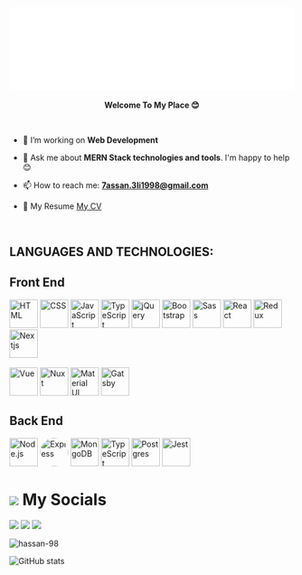 <img src="about-me.svg" alt="about me" />

<p align="center">
  <b>Welcome To My Place 😊</b>
</p>

<br/>

<p align="center">

<span align="left">
  
- 🔭 I’m working on **Web Development**
  
- 💬 Ask me about **MERN Stack technologies and tools**. I'm happy to help 😊
  
- 📫 How to reach me: **7assan.3li1998@gmail.com**
  
- 📄 My Resume <a href="https://drive.google.com/file/d/1eNtk141xqK7R7NwVYumnre8Jx1qvQObb/view?usp=sharing">My CV</a>
  
</span>
</p>

<br/>

## **LANGUAGES AND TECHNOLOGIES:**  

<h2>Front End</h2>
<p float="left">
  <img src="https://firebasestorage.googleapis.com/v0/b/portfolio-storage-63979.appspot.com/o/stack-logos%2Fhtml.svg?alt=media&token=41b6cb22-b0fc-4353-8cb0-9287feee5f49" width="50" height="50" title="HTML">
  <img src="https://firebasestorage.googleapis.com/v0/b/portfolio-storage-63979.appspot.com/o/stack-logos%2Fcss.svg?alt=media&token=db281305-5fa9-4e6a-a96b-83d675fb6047" width="50" height="50" title="CSS">
  <img src="https://firebasestorage.googleapis.com/v0/b/portfolio-storage-63979.appspot.com/o/stack-logos%2Fjavascript.svg?alt=media&token=ebc042aa-f2b9-469a-96f2-c039958a2ef2" width="50" height="50" title="JavaScript">
  <img src="https://firebasestorage.googleapis.com/v0/b/portfolio-storage-63979.appspot.com/o/stack-logos%2Ftypescript.svg?alt=media&token=20bbce10-10dd-409a-8921-5fbb6c14f391" width="50" height="50" title="TypeScript">
  <img src="https://firebasestorage.googleapis.com/v0/b/portfolio-storage-63979.appspot.com/o/stack-logos%2Fjquery.svg?alt=media&token=085a45d5-935c-4ed2-98a4-2ed1d483692f" width="50" height="50" title="jQuery">  
  <img src="https://firebasestorage.googleapis.com/v0/b/portfolio-storage-63979.appspot.com/o/stack-logos%2Fbootstrap.svg?alt=media&token=e58db10c-f5b8-469e-85eb-1b11013de213" width="50" height="50" title="Bootstrap">
  <img src="https://firebasestorage.googleapis.com/v0/b/portfolio-storage-63979.appspot.com/o/stack-logos%2Fsass.svg?alt=media&token=944f01b2-34a3-4b3d-97a5-1a44d0529045" width="50" height="50" title="Sass">
  <img src="https://firebasestorage.googleapis.com/v0/b/portfolio-storage-63979.appspot.com/o/stack-logos%2Freact.svg?alt=media&token=ae8689ca-64b9-4b56-9bbf-c178727d6e42" width="50" height="50" title="React">
  <img src="https://firebasestorage.googleapis.com/v0/b/portfolio-storage-63979.appspot.com/o/stack-logos%2Fredux.svg?alt=media&token=f0a5b6e4-b18b-439b-af7e-faf9d6567560" width="50" height="50" title="Redux">
  <img src="https://res.cloudinary.com/startup-grind/image/upload/c_fill,dpr_2.0,f_auto,g_center,h_1080,q_100,w_1080/v1/gcs/platform-data-dsc/events/nextjs-boilerplate-logo.png" width="50" height="50" title="Nextjs">
</p>
<p float="left">
  <img src="https://firebasestorage.googleapis.com/v0/b/portfolio-storage-63979.appspot.com/o/stack-logos%2Fvue.svg?alt=media&token=00e2949d-8fa6-4512-be3a-ab92804ab657" width="50" height="50" title="Vue">
  <img src="https://firebasestorage.googleapis.com/v0/b/portfolio-storage-63979.appspot.com/o/stack-logos%2Fnuxt.svg?alt=media&token=154a9811-2964-4c04-b064-50507bb315f8" width="50" height="50" title="Nuxt">
  <img src="https://firebasestorage.googleapis.com/v0/b/portfolio-storage-63979.appspot.com/o/stack-logos%2Fmaterial-ui.svg?alt=media&token=5fc10ed1-0599-45b9-8107-550702e738ca" width="50" height="50" title="Material UI">
  <img src="https://firebasestorage.googleapis.com/v0/b/portfolio-storage-63979.appspot.com/o/stack-logos%2Fgatsby.svg?alt=media&token=8b1015cd-f567-4a22-8dc3-f9e98a46a39a" width="50" height="50" title="Gatsby">
</p>

<h2>Back End</h2>
<p float="left">
  <img src="https://firebasestorage.googleapis.com/v0/b/portfolio-storage-63979.appspot.com/o/stack-logos%2Fnodejs.svg?alt=media&token=8f287f78-fd7a-478b-813b-172399acc7da" width="50" height="50" title="Node.js">
  <img src="https://firebasestorage.googleapis.com/v0/b/portfolio-storage-63979.appspot.com/o/stack-logos%2Fexpress.svg?alt=media&token=bcc8eecb-fa9c-4d6a-a6d4-9f03f8bab806" width="50" height="50" title="Express" style="border-radius: 50%;">
  <img src="https://firebasestorage.googleapis.com/v0/b/portfolio-storage-63979.appspot.com/o/stack-logos%2Fmongodb.svg?alt=media&token=475b63d7-c33c-451a-90ed-c28ebeb3decb" width="50" height="50" title="MongoDB">
  <img src="https://firebasestorage.googleapis.com/v0/b/portfolio-storage-63979.appspot.com/o/stack-logos%2Ftypescript.svg?alt=media&token=20bbce10-10dd-409a-8921-5fbb6c14f391" width="50" height="50" title="TypeScript">
  <img src="https://firebasestorage.googleapis.com/v0/b/portfolio-storage-63979.appspot.com/o/stack-logos%2Fpostgresql.svg?alt=media&token=ad8ae82c-de81-4eae-931e-3a3863355119" width="50" height="50" title="Postgres">  
  <img src="https://firebasestorage.googleapis.com/v0/b/portfolio-storage-63979.appspot.com/o/stack-logos%2Fjest.svg?alt=media&token=fcd220b9-0c8a-431f-b40b-06fc8ec30f74" width="50" height="50" title="Jest"> 
</p>

<h1><img src="https://media.giphy.com/media/2Wg89Ea84IMmkxMngo/giphy.gif" height="20"> My Socials</h1>
<p>
  <a href="mailto:7assan.3li1998@gmail.com" target="_blank"><img height="28" src = "https://img.shields.io/badge/gmail-c14438?&style=for-the-badge&logo=gmail&logoColor=white"></a>
  <a href="https://www.linkedin.com/in/hassan1998/" target="_blank"> <img height="28" src = "https://img.shields.io/badge/-LinkedIn-0e76a8?style=for-the-badge&logo=Linkedin&logoColor=white"></a>
  <a href="https://hassanali.tk/" target="_blank"><img height="28" src = "https://img.shields.io/badge/website-000000?style=for-the-badge&logo=About.me&logoColor=white`"></a>
</p>

<p align="left"> <img src="https://komarev.com/ghpvc/?username=hassan-98&label=Profile%20views&color=0e75b6&style=flat" alt="hassan-98" /> </p>

![GitHub stats](https://github-readme-stats.vercel.app/api?username=Hassan-98&show_icons=true) 
